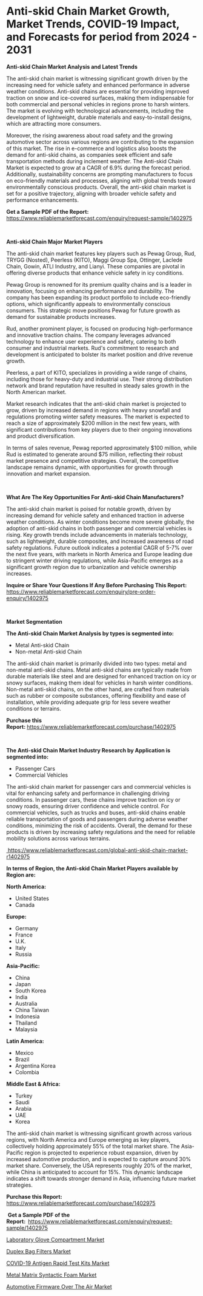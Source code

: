 <p><h1>Anti-skid Chain Market Growth, Market Trends, COVID-19 Impact, and Forecasts for period from 2024 - 2031</h1></p><p><strong>Anti-skid Chain Market Analysis and Latest Trends</strong></p>
<p><p>The anti-skid chain market is witnessing significant growth driven by the increasing need for vehicle safety and enhanced performance in adverse weather conditions. Anti-skid chains are essential for providing improved traction on snow and ice-covered surfaces, making them indispensable for both commercial and personal vehicles in regions prone to harsh winters. The market is evolving with technological advancements, including the development of lightweight, durable materials and easy-to-install designs, which are attracting more consumers.</p><p>Moreover, the rising awareness about road safety and the growing automotive sector across various regions are contributing to the expansion of this market. The rise in e-commerce and logistics also boosts the demand for anti-skid chains, as companies seek efficient and safe transportation methods during inclement weather. The Anti-skid Chain Market is expected to grow at a CAGR of 6.9% during the forecast period. Additionally, sustainability concerns are prompting manufacturers to focus on eco-friendly materials and processes, aligning with global trends toward environmentally conscious products. Overall, the anti-skid chain market is set for a positive trajectory, aligning with broader vehicle safety and performance enhancements.</p></p>
<p><strong>Get a Sample PDF of the Report:&nbsp;</strong> <a href="https://www.reliablemarketforecast.com/enquiry/request-sample/1402975?utm_campaign=1134&utm_medium=2&utm_source=Github&utm_content=ia&utm_term=23102024&utm_id=anti-skid-chain">https://www.reliablemarketforecast.com/enquiry/request-sample/1402975</a></p>
<p>&nbsp;</p>
<p><strong>Anti-skid Chain Major Market Players</strong></p>
<p><p>The anti-skid chain market features key players such as Pewag Group, Rud, TRYGG (Nosted), Peerless (KITO), Maggi Group Spa, Ottinger, Laclede Chain, Gowin, ATLI Industry, and Lianyi. These companies are pivotal in offering diverse products that enhance vehicle safety in icy conditions.</p><p>Pewag Group is renowned for its premium quality chains and is a leader in innovation, focusing on enhancing performance and durability. The company has been expanding its product portfolio to include eco-friendly options, which significantly appeals to environmentally conscious consumers. This strategic move positions Pewag for future growth as demand for sustainable products increases.</p><p>Rud, another prominent player, is focused on producing high-performance and innovative traction chains. The company leverages advanced technology to enhance user experience and safety, catering to both consumer and industrial markets. Rud's commitment to research and development is anticipated to bolster its market position and drive revenue growth.</p><p>Peerless, a part of KITO, specializes in providing a wide range of chains, including those for heavy-duty and industrial use. Their strong distribution network and brand reputation have resulted in steady sales growth in the North American market.</p><p>Market research indicates that the anti-skid chain market is projected to grow, driven by increased demand in regions with heavy snowfall and regulations promoting winter safety measures. The market is expected to reach a size of approximately $200 million in the next few years, with significant contributions from key players due to their ongoing innovations and product diversification.</p><p>In terms of sales revenue, Pewag reported approximately $100 million, while Rud is estimated to generate around $75 million, reflecting their robust market presence and competitive strategies. Overall, the competitive landscape remains dynamic, with opportunities for growth through innovation and market expansion.</p></p>
<p>&nbsp;</p>
<p><strong>What Are The Key Opportunities For Anti-skid Chain Manufacturers?</strong></p>
<p><p>The anti-skid chain market is poised for notable growth, driven by increasing demand for vehicle safety and enhanced traction in adverse weather conditions. As winter conditions become more severe globally, the adoption of anti-skid chains in both passenger and commercial vehicles is rising. Key growth trends include advancements in materials technology, such as lightweight, durable composites, and increased awareness of road safety regulations. Future outlook indicates a potential CAGR of 5-7% over the next five years, with markets in North America and Europe leading due to stringent winter driving regulations, while Asia-Pacific emerges as a significant growth region due to urbanization and vehicle ownership increases.</p></p>
<p><strong>Inquire or Share Your Questions If Any Before Purchasing This Report:</strong> <a href="https://www.reliablemarketforecast.com/enquiry/pre-order-enquiry/1402975?utm_campaign=1134&utm_medium=2&utm_source=Github&utm_content=ia&utm_term=23102024&utm_id=anti-skid-chain">https://www.reliablemarketforecast.com/enquiry/pre-order-enquiry/1402975</a></p>
<p>&nbsp;</p>
<p><strong>Market Segmentation</strong></p>
<p><strong>The Anti-skid Chain Market Analysis by types is segmented into:</strong></p>
<p><ul><li>Metal Anti-skid Chain</li><li>Non-metal Anti-skid Chain</li></ul></p>
<p><p>The anti-skid chain market is primarily divided into two types: metal and non-metal anti-skid chains. Metal anti-skid chains are typically made from durable materials like steel and are designed for enhanced traction on icy or snowy surfaces, making them ideal for vehicles in harsh winter conditions. Non-metal anti-skid chains, on the other hand, are crafted from materials such as rubber or composite substances, offering flexibility and ease of installation, while providing adequate grip for less severe weather conditions or terrains.</p></p>
<p><strong>Purchase this Report:&nbsp;</strong><a href="https://www.reliablemarketforecast.com/purchase/1402975?utm_campaign=1134&utm_medium=2&utm_source=Github&utm_content=ia&utm_term=23102024&utm_id=anti-skid-chain">https://www.reliablemarketforecast.com/purchase/1402975</a></p>
<p>&nbsp;</p>
<p><strong>The Anti-skid Chain Market Industry Research by Application is segmented into:</strong></p>
<p><ul><li>Passenger Cars</li><li>Commercial Vehicles</li></ul></p>
<p><p>The anti-skid chain market for passenger cars and commercial vehicles is vital for enhancing safety and performance in challenging driving conditions. In passenger cars, these chains improve traction on icy or snowy roads, ensuring driver confidence and vehicle control. For commercial vehicles, such as trucks and buses, anti-skid chains enable reliable transportation of goods and passengers during adverse weather conditions, minimizing the risk of accidents. Overall, the demand for these products is driven by increasing safety regulations and the need for reliable mobility solutions across various terrains.</p></p>
<p><a href="https://www.reliablemarketforecast.com/global-anti-skid-chain-market-r1402975?utm_campaign=1134&utm_medium=2&utm_source=Github&utm_content=ia&utm_term=23102024&utm_id=anti-skid-chain">&nbsp;https://www.reliablemarketforecast.com/global-anti-skid-chain-market-r1402975</a></p>
<p><strong>In terms of Region, the Anti-skid Chain Market Players available by Region are:</strong></p>
<p>
    <p> <strong> North America: </strong>
        <ul>
            <li>United States</li>
            <li>Canada</li>
        </ul>
        </p> 
    <p> <strong> Europe: </strong>
        <ul>
            <li>Germany</li>
            <li>France</li>
            <li>U.K.</li>
            <li>Italy</li>
            <li>Russia</li>
        </ul>
        </p> 
    <p> <strong> Asia-Pacific: </strong>
        <ul>
            <li>China</li>
            <li>Japan</li>
            <li>South Korea</li>
            <li>India</li>
            <li>Australia</li>
            <li>China Taiwan</li>
            <li>Indonesia</li>
            <li>Thailand</li>
            <li>Malaysia</li>
        </ul>
        </p> 
    <p> <strong> Latin America: </strong>
        <ul>
            <li>Mexico</li>
            <li>Brazil</li>
            <li>Argentina Korea</li>
            <li>Colombia</li>
        </ul>
        </p> 
    <p> <strong> Middle East & Africa: </strong>
        <ul>
            <li>Turkey</li>
            <li>Saudi</li>
            <li>Arabia</li>
            <li>UAE</li>
            <li>Korea</li>
        </ul>
    </p>
    </p>
<p><p>The anti-skid chain market is witnessing significant growth across various regions, with North America and Europe emerging as key players, collectively holding approximately 55% of the total market share. The Asia-Pacific region is projected to experience robust expansion, driven by increased automotive production, and is expected to capture around 30% market share. Conversely, the USA represents roughly 20% of the market, while China is anticipated to account for 15%. This dynamic landscape indicates a shift towards stronger demand in Asia, influencing future market strategies.</p></p>
<p><strong>Purchase this Report: </strong><a href="https://www.reliablemarketforecast.com/purchase/1402975?utm_campaign=1134&utm_medium=2&utm_source=Github&utm_content=ia&utm_term=23102024&utm_id=anti-skid-chain">https://www.reliablemarketforecast.com/purchase/1402975</a></p>
<p>&nbsp;<strong>Get a Sample PDF of the Report:&nbsp;&nbsp;</strong><a href="https://www.reliablemarketforecast.com/enquiry/request-sample/1402975?utm_campaign=1134&utm_medium=2&utm_source=Github&utm_content=ia&utm_term=23102024&utm_id=anti-skid-chain">https://www.reliablemarketforecast.com/enquiry/request-sample/1402975</a></p>
<p><strong></strong></p>
<p><p><a href="https://www.linkedin.com/pulse/laboratory-glove-compartment-market-growth-outlook-from-2024-wzdyf?utm_campaign=1134&utm_medium=2&utm_source=Github&utm_content=ia&utm_term=23102024&utm_id=anti-skid-chain">Laboratory Glove Compartment Market</a></p><p><a href="https://issuu.com/reportprime-2/docs/duplex-bag-filters-market-size-2030_d196942df2d5cf?utm_campaign=1134&utm_medium=2&utm_source=Github&utm_content=ia&utm_term=23102024&utm_id=anti-skid-chain">Duplex Bag Filters Market</a></p><p><a href="https://www.linkedin.com/pulse/covid-19-antigen-rapid-test-kits-market-revolution-2024--zsigf?utm_campaign=1134&utm_medium=2&utm_source=Github&utm_content=ia&utm_term=23102024&utm_id=anti-skid-chain">COVID-19 Antigen Rapid Test Kits Market</a></p><p><a href="https://github.com/karolinec5dqui/Market-Research-Report-List-1/blob/main/metal-matrix-syntactic-foam-market.md?utm_campaign=1134&utm_medium=2&utm_source=Github&utm_content=ia&utm_term=23102024&utm_id=anti-skid-chain">Metal Matrix Syntactic Foam Market</a></p><p><a href="https://github.com/malika4dt4reta/Market-Research-Report-List-1/blob/main/automotive-firmware-over-the-air-market.md?utm_campaign=1134&utm_medium=2&utm_source=Github&utm_content=ia&utm_term=23102024&utm_id=anti-skid-chain">Automotive Firmware Over The Air Market</a></p></p>